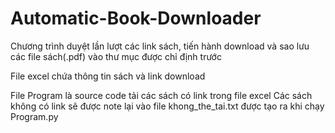 # Automatic-Book-Downloader
Chương trình duyệt lần lượt các link sách, tiến hành download và sao lưu các file sách(.pdf) vào thư mục được chỉ định trước

File excel chứa thông tin sách và link download 

File Program là source code tải các sách có link trong file excel
  Các sách không có link sẽ được note lại vào file khong_the_tai.txt được tạo ra khi chạy Program.py
